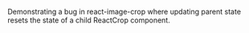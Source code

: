 Demonstrating a bug in react-image-crop where updating parent state resets the state of a child ReactCrop component.
